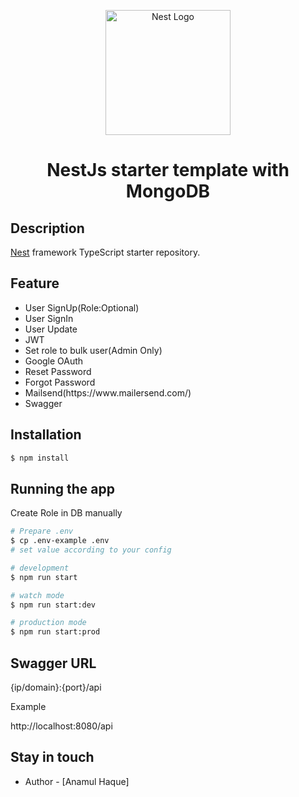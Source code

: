 <p align="center">
  <a href="http://nestjs.com/" target="blank"><img src="https://nestjs.com/img/logo-small.svg" width="200" alt="Nest Logo" /></a>
</p>

[circleci-image]: https://img.shields.io/circleci/build/github/nestjs/nest/master?token=abc123def456
[circleci-url]: https://circleci.com/gh/nestjs/nest

# <p align="center">NestJs starter template with MongoDB</p>

</p>
  <!--[![Backers on Open Collective](https://opencollective.com/nest/backers/badge.svg)](https://opencollective.com/nest#backer)
  [![Sponsors on Open Collective](https://opencollective.com/nest/sponsors/badge.svg)](https://opencollective.com/nest#sponsor)-->

## Description

[Nest](https://github.com/nestjs/nest) framework TypeScript starter repository.

## Feature

<ul style="list-style-type:disc">
<li>User SignUp(Role:Optional) </li>
<li>User SignIn</li>
<li>User Update</li>
<li>JWT</li>
<li>Set role to bulk user(Admin Only)</li>
<li>Google OAuth</li>
<li>Reset Password</li>
<li>Forgot Password</li>
<li>Mailsend(https://www.mailersend.com/)</li>
<li>Swagger </li>

</ul>

## Installation

```bash
$ npm install
```

## Running the app

Create Role in DB manually

```bash
# Prepare .env
$ cp .env-example .env
# set value according to your config

# development
$ npm run start

# watch mode
$ npm run start:dev

# production mode
$ npm run start:prod

```

## Swagger URL

{ip/domain}:{port}/api

Example

http://localhost:8080/api

## Stay in touch

- Author - [Anamul Haque]

